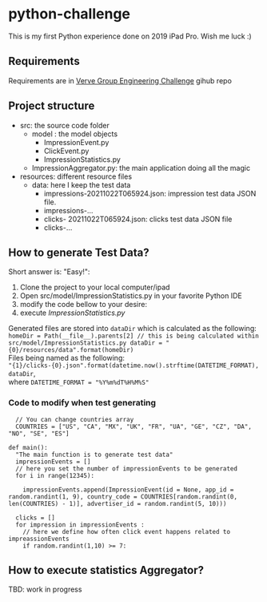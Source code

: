 # python-challenge
This is my first Python experience done on 2019 iPad Pro. Wish me luck :)

## Requirements

Requirements are in [Verve Group Engineering Challenge](https://gist.github.com/alexnastetsky/b02e292ae127450aa82781c83762a37d#business-model) gihub repo

## Project structure

* src: the source code folder
  * model : the model objects
    * ImpressionEvent.py 
    * ClickEvent.py 
    * ImpressionStatistics.py
  * ImpressionAggregator.py: the main application doing all the magic
* resources: different resource files
  * data: here I keep the test data
    * impressions-20211022T065924.json: impression test data JSON file. 
    * impressions-...
    * clicks- 20211022T065924.json: clicks test data JSON file
    * clicks-...

## How to generate Test Data?
Short answer is: "Easy!":
1. Clone the project to your local computer/ipad
2. Open src/model/ImpressionStatistics.py in your favorite Python IDE
3. modify the code bellow to your desire:
4. execute *ImpressionStatistics.py*  
  
Generated files are stored into `dataDir` which is calculated as the following:  
`
homeDir = Path(__file__).parents[2] // this is being calculated within src/model/ImpressionStatistics.py
dataDir = "{0}/resources/data".format(homeDir)
`  
Files being named as the following:  
`"{1}/clicks-{0}.json".format(datetime.now().strftime(DATETIME_FORMAT), dataDir`,  
where `DATETIME_FORMAT = "%Y%m%dT%H%M%S"`

### Code to modify when test generating
```
  // You can change countries array
  COUNTRIES = ["US", "CA", "MX", "UK", "FR", "UA", "GE", "CZ", "DA", "NO", "SE", "ES"]

def main():
  "The main function is to generate test data"
  impressionEvents = []
  // here you set the number of impressionEvents to be generated
  for i in range(12345):
    
    impressionEvents.append(ImpressionEvent(id = None, app_id = random.randint(1, 9), country_code = COUNTRIES[random.randint(0, len(COUNTRIES) - 1)], advertiser_id = random.randint(5, 10)))
    
  clicks = []
  for impression in impressionEvents :
    // here we define how often click event happens related to impreassionEvents
    if random.randint(1,10) >= 7:
```
## How to execute statistics Aggregator?
TBD: work in progress

